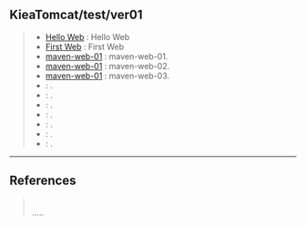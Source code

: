## KieaTomcat/test/ver01  

> - [Hello Web](https://github.com/grtlinux/KieaTomcat/tree/master/test/ver01/Hello "Hello Web") : Hello Web  
> - [First Web](https://github.com/grtlinux/KieaTomcat/tree/master/test/ver01/First "First Web") : First Web  
> - [maven-web-01](https://github.com/grtlinux/KieaTomcat/tree/master/test/ver01/maven-web-01 "maven-web-01") : maven-web-01.  
> - [maven-web-01](https://github.com/grtlinux/KieaTomcat/tree/master/test/ver01/maven-web-02 "maven-web-02") : maven-web-02.  
> - [maven-web-01](https://github.com/grtlinux/KieaTomcat/tree/master/test/ver01/maven-web-03 "maven-web-03") : maven-web-03.  
> - []( "") : .  
> - []( "") : .  
> - []( "") : .  
> - []( "") : .  
> - []( "") : .  
> - []( "") : .  
> - []( "") : .  

----------

## References
> []("")  
.....
